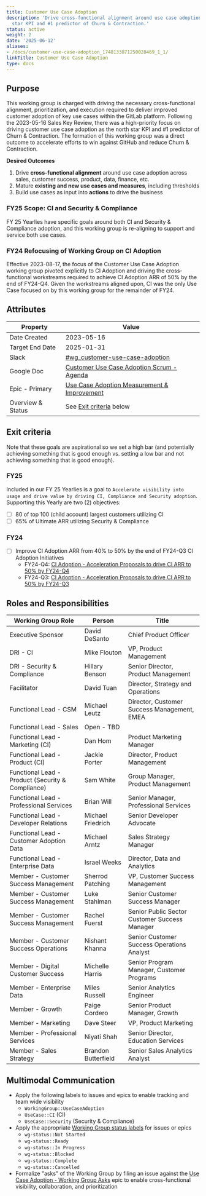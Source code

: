 ```yaml
---
title: Customer Use Case Adoption
description: 'Drive cross-functional alignment around use case adoption as the north
  star KPI and #1 predictor of Churn & Contraction.'
status: active
weight: 2
date: '2025-06-12'
aliases:
- /docs/customer-use-case-adoption_1748133871250028469_1_1/
linkTitle: Customer Use Case Adoption
type: docs
---
```


## Purpose

This working group is charged with driving the necessary cross-functional alignment, prioritization, and execution required to deliver improved customer adoption of key use cases within the GitLab platform. Following the 2023-05-16 Sales Key Review, there was a high-priority focus on driving customer use case adoption as the north star KPI and #1 predictor of Churn & Contraction. The formation of this working group was a direct outcome to accelerate efforts to win against GitHub and reduce Churn & Contraction.

**Desired Outcomes**

1. Drive **cross-functional alignment** around use case adoption across sales, customer success, product, data, finance, etc.
1. Mature **existing and new use cases and measures**, including thresholds
1. Build use cases as input into **actions** to drive the business

### FY25 Scope: CI and Security & Compliance

FY 25 Yearlies have specific goals around both CI and Security & Compliance adoption, and this working group is re-aligning to support and service both use cases.

### FY24 Refocusing of Working Group on CI Adoption

Effective 2023-08-17, the focus of the Customer Use Case Adoption working group pivoted explicitly to CI Adoption and driving the cross-functional workstreams required to achieve CI Adoption ARR of 50% by the end of FY24-Q4. Given the workstreams aligned upon, CI was the only Use Case focused on by this working group for the remainder of FY24.

## Attributes

| Property                       | Value      |
|--------------------------------|------------|
| Date Created                   | 2023-05-16 |
| Target End Date                | 2025-01-31 |
| Slack                          | [#wg_customer-use-case-adoption](https://gitlab.slack.com/archives/C0584NEKSRJ) |
| Google Doc                     | [Customer Use Case Adoption Scrum - Agenda](https://docs.google.com/document/d/1WtwXCK1r7hoco5O8oW5SIKiIWtXDr_WOLeWcIaDM7Nk/edit?usp=sharing)  |
| Epic - Primary                 | [Use Case Adoption Measurement & Improvement](https://gitlab.com/groups/gitlab-com/-/epics/2190) |
| Overview & Status              | See [Exit criteria](#exit-criteria) below |

## Exit criteria

Note that these goals are aspirational so we set a high bar (and potentially achieving something that is good enough vs. setting a low bar and not achieving something that is good enough).

### FY25

Included in our FY 25 Yearlies is a goal to `Accelerate visibility into usage and drive value by driving CI, Compliance and Security adoption`.  Supporting this Yearly are two (2) objectives:

- [ ] 80 of top 100 (child account) largest customers utilizing CI
- [ ] 65% of Ultimate ARR utilizing Security & Compliance

### FY24

- [ ] Improve CI Adoption ARR from 40% to 50% by the end of FY24-Q3
CI Adoption Initiatives
  - FY24-Q4: [CI Adoption - Acceleration Proposals to drive CI ARR to 50% by FY24-Q4](https://gitlab.com/groups/gitlab-com/-/epics/2250)
  - FY24-Q3: [CI Adoption - Acceleration Proposals to drive CI ARR to 50% by FY24-Q3](https://gitlab.com/groups/gitlab-com/-/epics/2225)

## Roles and Responsibilities

| Working Group Role                                | Person                        | Title                                                      |
|---------------------------------------------------|-------------------------------|------------------------------------------------------------|
| Executive Sponsor                                 | David DeSanto                 | Chief Product Officer                                      |
| DRI - CI                                          | Mike Flouton                  | VP, Product Management                                     |
| DRI - Security & Compliance                       | Hillary Benson                | Senior Director, Product Management                        |
| Facilitator                                       | David Tuan                    | Director, Strategy and Operations                          |
| Functional Lead - CSM                             | Michael Leutz                 | Director, Customer Success Management, EMEA                |
| Functional Lead - Sales                           | Open - TBD                    |                                                            |
| Functional Lead - Marketing (CI)                  | Dan Hom                       | Product Marketing Manager                                  |
| Functional Lead - Product (CI)                    | Jackie Porter                 | Director, Product Management                               |
| Functional Lead - Product (Security & Compliance) | Sam White                     | Group Manager, Product Management                          |
| Functional Lead - Professional Services           | Brian Will                    | Senior Manager, Professional Services                      |
| Functional Lead - Developer Relations             | Michael Friedrich             | Senior Developer Advocate                                  |
| Functional Lead - Customer Adoption Data          | Michael Arntz                 | Sales Strategy Manager                                     |
| Functional Lead - Enterprise Data                 | Israel Weeks                  | Director, Data and Analytics                               |
| Member - Customer Success Management              | Sherrod Patching              | VP, Customer Success Management                            |
| Member - Customer Success Management              | Luke Stahlman                 | Senior Customer Success Manager                            |
| Member - Customer Success Management              | Rachel Fuerst                 | Senior Public Sector Customer Success Manager              |
| Member - Customer Success Operations              | Nishant Khanna                | Senior Customer Success Operations Analyst                 |
| Member - Digital Customer Success                 | Michelle Harris               | Senior Program Manager, Customer Programs                  |
| Member - Enterprise Data                          | Miles Russell                 | Senior Analytics Engineer                                  |
| Member - Growth                                   | Paige Cordero                 | Senior Product Manager, Growth                             |
| Member - Marketing                                | Dave Steer                    | VP, Product Marketing                                      |
| Member - Professional Services                    | Niyati Shah                   | Senior Director, Education Services                        |
| Member - Sales Strategy                           | Brandon Butterfield           | Senior Sales Analytics Analyst                             |

## Multimodal Communication

- Apply the following labels to issues and epics to enable tracking and team wide visibility
  - `WorkingGroup::UseCaseAdoption`
  - `UseCase::CI` (CI)
  - `UseCase::Security` (Security & Compliance)
- Apply the appropriate [Working Group status labels](https://gitlab.com/groups/gitlab-com/-/labels?subscribed=&search=wg-status) for issues or epics
  - `wg-status::Not Started`
  - `wg-status::Ready`
  - `wg-status::In Progress`
  - `wg-status::Blocked`
  - `wg-status::Complete`
  - `wg-status::Cancelled`
- Formalize "asks" of the Working Group by filing an issue against the [Use Case Adoption - Working Group Asks](https://gitlab.com/groups/gitlab-com/-/epics/2232) epic to enable cross-functional visibility, collaboration, and prioritization
